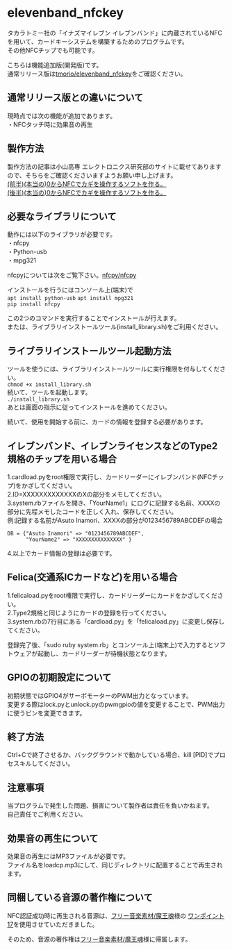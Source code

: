 # elevenband_nfckey
タカラトミー社の「イナズマイレブン イレブンバンド」に内蔵されているNFCを用いて、カードキーシステムを構築するためのプログラムです。  
その他NFCチップでも可能です。  
  
こちらは機能追加版(開発版)です。  
通常リリース版は[tmorio/elevenband_nfckey](https://github.com/tmorio/elevenband_nfckey)をご確認ください。  
  
## 通常リリース版との違いについて
現時点では次の機能が追加であります。  
・NFCタッチ時に効果音の再生  
## 製作方法  
製作方法の記事は小山高専 エレクトロニクス研究部のサイトに載せてありますので、そちらをご確認くださいますようお願い申し上げます。  
[(前半)(本当の)0からNFCでカギを操作するソフトを作る。](https://eleken.jp/archives/1758)  
[(後半)(本当の)0からNFCでカギを操作するソフトを作る。](https://eleken.jp/archives/1886)  
  
## 必要なライブラリについて
動作には以下のライブラリが必要です。  
・nfcpy  
・Python-usb  
・mpg321  
  
nfcpyについては次をご覧下さい。[nfcpy/nfcpy](https://github.com/nfcpy/nfcpy)  
    
インストールを行うにはコンソール上(端末)で  
`apt install python-usb`
`apt install mpg321`  
`pip install nfcpy`
  
この2つのコマンドを実行することでインストールが行えます。  
または、ライブラリインストールツール(install_library.sh)をご利用ください。  
  
## ライブラリインストールツール起動方法
ツールを使うには、ライブラリインストールツールに実行権限を付与してください。  
`chmod +x install_library.sh`  
続いて、ツールを起動します。  
`./install_library.sh`  
あとは画面の指示に従ってインストールを進めてください。  
  
続いて、使用を開始する前に、カードの情報を登録する必要があります。  
## イレブンバンド、イレブンライセンスなどのType2規格のチップを用いる場合
1.cardload.pyをroot権限で実行し、カードリーダーにイレブンバンド(NFCチップ)をかざしてください。  
2.ID=XXXXXXXXXXXXXのXの部分をメモしてください。  
3.system.rbファイルを開き、「YourName1」にログに記録する名前、XXXXの部分に先程メモしたコードを正しく入れ、保存してください。  
例:記録する名前がAsuto Inamori、XXXXの部分が0123456789ABCDEFの場合  

    DB = {"Asuto Inamori" => "0123456789ABCDEF",
    	  "YourName2" => "XXXXXXXXXXXXXXX" }

4.以上でカード情報の登録は必要です。  
  
## Felica(交通系ICカードなど)を用いる場合
1.felicaload.pyをroot権限で実行し、カードリーダーにカードをかざしてください。  
2.Type2規格と同じようにカードの登録を行ってください。  
3.system.rbの7行目にある「cardload.py」を「felicaload.py」に変更し保存してください。  
  
登録完了後、「sudo ruby system.rb」とコンソール上(端末上)で入力するとソフトウェアが起動し、カードリーダーが待機状態となります。  

## GPIOの初期設定について
初期状態ではGPIO4がサーボモーターのPWM出力となっています。  
変更する際はlock.pyとunlock.pyのpwmgpioの値を変更することで、PWM出力に使うピンを変更できます。  
  
## 終了方法
Ctrl+Cで終了させるか、バックグラウンドで動かしている場合、kill [PID]でプロセスキルしてください。  

## 注意事項
当プログラムで発生した問題、損害について製作者は責任を負いかねます。  
自己責任でご利用ください。
  
## 効果音の再生について
効果音の再生にはMP3ファイルが必要です。  
ファイル名をloadcp.mp3にして、同じディレクトリに配置することで再生されます。  
  
## 同梱している音源の著作権について
NFC認証成功時に再生される音源は、[フリー音楽素材/魔王魂](https://maoudamashii.jokersounds.com/)様の
[ワンポイント17](https://maoudamashii.jokersounds.com/core.cgi?page=1&field=%E5%8A%B9%E6%9E%9C%E9%9F%B3%E7%B4%A0%E6%9D%90%3C%3E%E3%83%AF%E3%83%B3%E3%83%9D%E3%82%A4%E3%83%B3%E3%83%88)を使用させていただきました。  
  
そのため、音源の著作権は[フリー音楽素材/魔王魂](https://maoudamashii.jokersounds.com/)様に帰属します。
